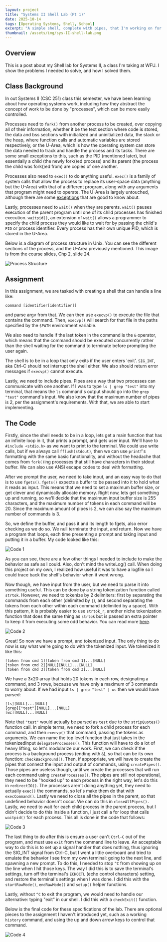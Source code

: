 ```yaml
---
layout: project
title: "Systems II Shell Lab (Pt 1)"
date: 2025-10-14
tags: [Operating Systems, Shell, School]
excerpt: "A simple shell, complete with pipes, that I'm working on for my CSC 251 class at WFU."
thumbnail: /assets/img/sys-II-shell-lab.png
---
```


## Overview
This is a post about my Shell lab for Systems II, a class I'm taking at WFU. I show the problems I needed to solve, and how I solved them.

## Class Background
In out Systems II (CSC 251) class this semester, we have been learning about how operating systems work, including how they abstract the concept of work to be done by "processes", which can be more easily controlled.

Processes need to `fork()` from another process to be created, over copying all of their information, whether it be the text section where code is stored, the data and bss sections with initialized and uninitialized data, the stack or the heap, where function calls and automatic variables are stored respectively, or the U-Area, which is how the operating system can store the data needed to track and handle the process and its tasks. There are some small exceptions to this, such as the PID (mentioned later), but essentially a child (the newly fork()ed process) and its parent (the process the child was fork()ed from) are copies of one another.

Processes also need to `exec()` to do anything useful. `exec()` is a family of system calls that allow the process to replace its user-space data (anything but the U-Area) with that of a different program, along with any arguments that program might need to operate. The U-Area is largely untouched, although there are some [exceptions](https://stackoverflow.com/questions/2333637/is-it-possible-for-a-signal-handler-to-survive-after-exec) that are good to know about.

Lastly, processes need to `wait()` when they are parents. `wait()` pauses execution of the parent program until one of its child processes has finished execution. `waitpid()`, an extension of `wait()` allows a programmer to specify the child process they would like to wait for by passing the child's `PID` or process identifier. Every process has their own unique PID, which is stored in the U-Area.

Below is a diagram of process structure in Unix. You can see the different sections of the process, and the U-Area previously mentioned. This image is from the course slides, Chp 2, slide 24.

<img src="/assets/img/sys-II-shell-lab-process-structure.png" alt="Process Structure" class="project-image">

## Assignment

In this assignment, we are tasked with creating a shell that can handle a line like: 
```
command [identifier[identifier]]
```
and parse argv from that. We can then use `execvp()` to execute the file that contains the command. Then, `execvp()` will search for that file in the paths specified by the `$PATH` environment variable. 

We also need to handle if the last token in the command is the `&` operator, which means that the command should be executed concurrently rather than the shell waiting for the command to terminate before prompting the user again.

The shell is to be in a loop that only exits if the user enters 'exit'. `SIG_INT`, aka Ctrl-C should not interrupt the shell either. We also should return error messages if `execvp()` cannot execute. 

Lastly, we need to include pipes. Pipes are a way that two processes can communicate with one another. If I was to type `ls | grep "test"` into my terminal, that means the `ls` command's output should go into the `grep "test"` command's input. We also know that the maximum number of pipes is 2, per the assignment's requirements. With that, we are able to start implementing.

## The Code

Firstly, since the shell needs to be in a loop, lets get a main function that has an infinite loop in it, that prints a prompt, and gets user input. We'll have to `#include <stdio.h>` as we want to print to the terminal. We could use write calls, but if we always call `fflush(stdout)`, then we can use `printf`'s formatting with the same basic functionality, and without the headache that comes from `fork()`ing processes that still have characters in their stdout buffer. We can also use ANSI escape codes to deal with formatting.

After we prompt the user, we need to take input, and an easy way to do that is to use `fgets()`. `fgets()` expects a buffer to be passed into it to hold what it reads as input. This means that we need to set a maximum buffer size, or get clever and dynamically allocate memory. Right now, lets get something up and running, so we'll decide that the maximum input buffer size is 255 characters, and the maximum number of tokens in each command will be 20. Since the maximum amount of pipes is 2, we can also say the maximum number of commands is 3. 

So, we define the buffer, and pass it and its length to fgets, also error checking as we do so. We null terminate the input, and return. Now we have a program that loops, each time presenting a prompt and taking input and putting it in a buffer. My code looked like this:

<img src="/assets/img/sys-II-shell-lab-code-1.png" alt="Code 1" class="project-image-code">

As you can see, there are a few other things I needed to include to make the behavior as safe as I could. Also, don't mind the writeLog() call. When doing this project on my own, I realized how useful it was to have a logfile so I could trace back the shell's behavior when it went wrong.

Now though, we have input from the user, but we need to parse it into something useful. This can be done by a string tokenization function called `strtok`. However, we need to tokenize by 2 delimiters: first by separating the commands from each other (delimited by `|`), and second separating the tokens from each other within each command (delimited by a space). With this pattern, it is probably easier to use `strtok_r`, another niche tokenization function that does the same thing as `strtok` but is passed an extra pointer to keep it from executing some odd behavior. You can read more [here](https://systems-encyclopedia.cs.illinois.edu/articles/c-strtok/).

<img src="/assets/img/sys-II-shell-lab-code-2.png" alt="Code 2" class="project-image-code">

Great! So now we have a prompt, and tokenized input. The only thing to do now is say what we're going to do with the tokenized input. We tokenized it like this:
```
[token from cmd 1][token from cmd 1]...[NULL]
[token from cmd 2][NULL][NULL]...[NULL]
[token from cmd 3][token from cmd 3]...[NULL]
```
We have a 3x20 array that holds 20 tokens in each row, designating a command, and 3 rows, because we have only a maximum of 3 commands to worry about. If we had input `ls | grep "test" | wc` then we would have parsed:
```
[ls][NULL]...[NULL]
[grep]["test"][NULL]...[NULL]
[wc][NULL]...[NULL]
```
Note that `"test"` would actually be parsed as `test` due to the `stripQuotes()` function call. In simple terms, we need to fork a child process for each command, and then `execvp()` that command, passing the tokens as arguments. We can name the top level function that just takes in the tokenizedInput `delegateProcesses()`. This function will have to do a lot of heavy lifting, so let's modularize our work. First, we can check if the process is a background process (ending with `&`), so that can be its own function: `checkBackground()`. Then, if appropriate, we will have to create the pipes that connect the input and output of commands, using `createPipes()`. Those pipes are useless though, until we create the processes that will run each command using `createProcesses()`. The pipes are still not operational, they need to be "hooked up" to each process in the right way, let's do this in `redirectIO()`. The processes aren't doing anything yet, they need to actually `exec()` the commands, so let's make them do that with `execCommand()`. Lastly we need to close all the pipes in the parent, so that undefined behavior doesn't occur. We can do this in `closeAllPipes().` Lastly, we need to wait for each child process in the parent process, but I didn't decide to do this inside a function, I just call a for loop that calls `waitpid()` for each process. This all is done in the code that follows:

<img src="/assets/img/sys-II-shell-lab-code-3.png" alt="Code 3" class="project-image-code">

The last thing to do after this is ensure a user can't `Ctrl-C` out of the program, and must use `exit` from the command line to leave. An acceptable way to do this is to set up a signal handler that does nothing, thus ignoring the SIG_INT signal from Ctrl-C, but I went a little overboard and tried to emulate the behavior I see from my own terminal: going to the next line, and spawning a new prompt. To do this, I needed to stop `^C` from showing up on the line when I hit those keys. The way I did this is to save the terminal's settings, turn off the terminal's `ECHOCTL` (echo control characters) setting, and restore the terminal's settings when I was done. I did this with the `startRawMode()`, `endRawMode()` and `setup()` helper functions.

Lastly, without `^C` to exit the program, we would need to handle our alternative: typing "exit" in our shell. I did this with a `checkExit()` function.

Below is the final code for these specifications of the lab. There are optional pieces to the assignment I haven't introduced yet, such as a working `history` command, and using the up and down arrow keys to control that command.

<img src="/assets/img/sys-II-shell-lab-code-4.png" alt="Code 4" class="project-image-code">